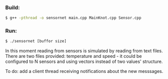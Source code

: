 ### Build:

```sh
$ g++ -pthread -o sensornet main.cpp MainKnot.cpp Sensor.cpp
```

### Run:

```sh
$ ./sensornet [buffor size]
```


In this moment reading from sensors is simulated by reading from text files.
There are two files provided: temperature and speed - it could be configured to N sensors 
and using vectors instead of two values' structure.

To do: add a client thread receiving notifications about the new messsages.
